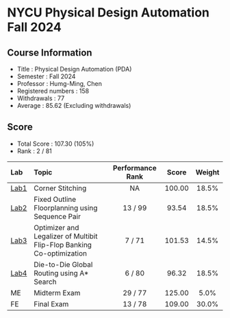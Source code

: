 # NYCU Physical Design Automation Fall 2024

## Course Information
- Title : Physical Design Automation (PDA)
- Semester : Fall 2024
- Professor : Humg-Ming, Chen
- Registered numbers : 158
- Withdrawals : 77
- Average : 85.62 (Excluding withdrawals)

## Score
- Total Score : 107.30 (105%)
- Rank : 2 / 81

|Lab           |Topic                                                                  | Performance Rank   |Score   |Weight |
|:-------------|:----------------------------------------------------------------------|:------------------:|:------:|:-----:|
| [Lab1](Lab1) | Corner Stitching                                                      | NA                 | 100.00 | 18.5% |
| [Lab2](Lab2) | Fixed Outline Floorplanning using Sequence Pair                       | 13 / 99            |  93.54 | 18.5% |
| [Lab3](Lab3) | Optimizer and Legalizer of Multibit Flip-Flop Banking Co-optimization | 7  / 71            | 101.53 | 14.5% |
| [Lab4](Lab4) | Die-to-Die Global Routing using A* Search                             | 6  / 80            | 96.32  | 18.5% |
| ME           | Midterm Exam                                                          | 29 / 77            | 125.00 |  5.0% |
| FE           | Final Exam                                                            | 13 / 78            | 109.00 | 30.0% |

